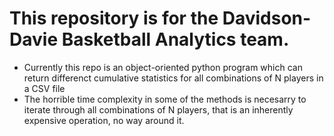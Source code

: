 # This repository is for the Davidson-Davie Basketball Analytics team.

- Currently this repo is an object-oriented python program which can return differenct cumulative statistics for all combinations of N players in a CSV file
- The horrible time complexity in some of the methods is necesarry to iterate through all combinations of N players, that is an inherently expensive operation, no way around it.
